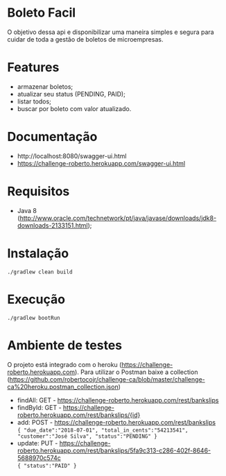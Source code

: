 # Boleto Facil

O objetivo dessa api e disponibilizar uma maneira simples e segura para cuidar de toda a gestão de boletos de microempresas.

# Features
* armazenar boletos;
* atualizar seu status (PENDING, PAID);
* listar todos;
* buscar por boleto com valor atualizado.

# Documentação
* http://localhost:8080/swagger-ui.html
* https://challenge-roberto.herokuapp.com/swagger-ui.html

# Requisitos
* Java 8 (http://www.oracle.com/technetwork/pt/java/javase/downloads/jdk8-downloads-2133151.html);

# Instalação

<code>./gradlew clean build</code>

# Execução

<code>./gradlew bootRun</code>

# Ambiente de testes
O projeto está integrado com o heroku (https://challenge-roberto.herokuapp.com). Para utilizar o Postman baixe a collection (https://github.com/robertocojr/challenge-ca/blob/master/challenge-ca%20heroku.postman_collection.json)

* findAll: GET - https://challenge-roberto.herokuapp.com/rest/bankslips
* findById: GET - https://challenge-roberto.herokuapp.com/rest/bankslips/{id}
* add: POST - https://challenge-roberto.herokuapp.com/rest/bankslips
<br><code>{
 "due_date":"2018-07-01",
 "total_in_cents":"54213541",
 "customer":"José Silva",
 "status":"PENDING"
}</code>
* update: PUT - https://challenge-roberto.herokuapp.com/rest/bankslips/5fa9c313-c286-402f-8646-5688970c574c
<br><code>{
 "status":"PAID"
}</code>
